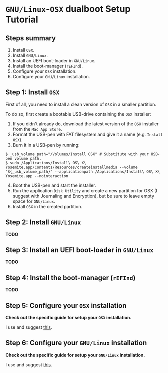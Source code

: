 # `GNU/Linux`-`OSX` dualboot Setup Tutorial

## Steps summary

1. Install `OSX`.
2. Install `GNU/Linux`.
3. Install an UEFI boot-loader in `GNU/Linux`.
4. Install the boot-manager (`rEFInd`).
5. Configure your `OSX` installation.
6. Configure your `GNU/Linux` installation.

## Step 1: Install `OSX`

First of all, you need to install a clean version of `OSX` in a smaller partition.

To do so, first create a bootable USB-drive containing the `OSX` installer:

1. If you didn't already do, download the latest version of the `OSX` installer from the `Mac App Store`.
2. Format the USB-pen with FAT filesystem and give it a name (e.g. `Install OSX`).
3. Burn it in a USB-pen by running:

  ```ShellSession
  $ _usb_volume_path="/Volumes/Install OSX" # Substitute with your USB-pen volume path.
  $ sudo /Applications/Install\ OS\ X\ Yosemite.app/Contents/Resources/createinstallmedia --volume "${_usb_volume_path}" --applicationpath /Applications/Install\ OS\ X\ Yosemite.app --nointeraction
  ```

4. Boot the USB-pen and start the installer.
5. Run the application `Disk Utility` and create a new partition for OSX (I suggest with Journaling and Encryption), but be sure to leave empty space for `GNU/Linux`.
6. Install `OSX` in the created partition.

## Step 2: Install `GNU/Linux`

**TODO**

## Step 3: Install an UEFI boot-loader in `GNU/Linux`

**TODO**

## Step 4: Install the boot-manager (`rEFInd`)

**TODO**

## Step 5: Configure your `OSX` installation

**Check out the specific guide for setup your `OSX` installation.**

I use and suggest [this](../osx/README.md).

## Step 6: Configure your `GNU/Linux` installation

**Check out the specific guide for setup your `GNU/Linux` installation.**

I use and suggest [this](../nixos/README.md).
